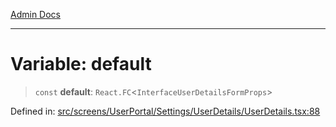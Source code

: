 [Admin Docs](/)

---

# Variable: default

> `const` **default**: `React.FC`\<`InterfaceUserDetailsFormProps`\>

Defined in: [src/screens/UserPortal/Settings/UserDetails/UserDetails.tsx:88](https://github.com/PalisadoesFoundation/talawa-admin/blob/main/src/screens/UserPortal/Settings/UserDetails/UserDetails.tsx#L88)
